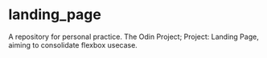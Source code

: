 # landing_page
A repository for personal practice.
The Odin Project; Project: Landing Page, aiming to consolidate flexbox usecase.
